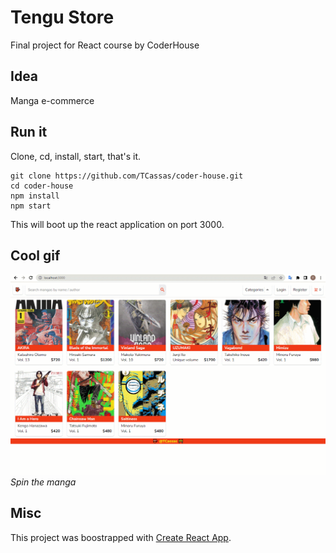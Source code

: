 # Tengu Store

Final project for React course by CoderHouse

## Idea
Manga e-commerce

## Run it
Clone, cd, install, start, that's it.
```
git clone https://github.com/TCassas/coder-house.git
cd coder-house
npm install
npm start
```
This will boot up the react application on port 3000.

## Cool gif
![image](/public/imgs/navigation.gif)
_Spin the manga_

## Misc
This project was boostrapped with [Create React App](https://github.com/facebook/create-react-app).
